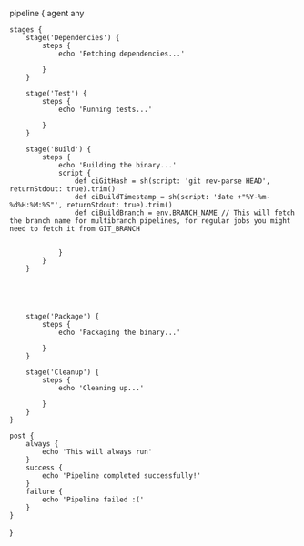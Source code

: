 pipeline {
    agent any 

    stages {
        stage('Dependencies') {
            steps {
                echo 'Fetching dependencies...'
            
            }
        }

        stage('Test') {
            steps {
                echo 'Running tests...'
              
            }
        }

        stage('Build') {
            steps {
                echo 'Building the binary...'
                script {
                    def ciGitHash = sh(script: 'git rev-parse HEAD', returnStdout: true).trim()
                    def ciBuildTimestamp = sh(script: 'date +"%Y-%m-%d%H:%M:%S"', returnStdout: true).trim()
                    def ciBuildBranch = env.BRANCH_NAME // This will fetch the branch name for multibranch pipelines, for regular jobs you might need to fetch it from GIT_BRANCH

                   
                }
            }
        }

 
         


        stage('Package') {
            steps {
                echo 'Packaging the binary...'
                
            }
        }

        stage('Cleanup') {
            steps {
                echo 'Cleaning up...'
               
            }
        }
    }

    post {
        always {
            echo 'This will always run'
        }
        success {
            echo 'Pipeline completed successfully!'
        }
        failure {
            echo 'Pipeline failed :('
        }
    }
}

